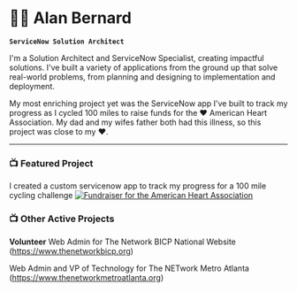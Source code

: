 # 🏄‍♂️ Alan Bernard

**`ServiceNow Solution Architect`**

I'm a Solution Architect and ServiceNow Specialist, creating impactful solutions. I've built a variety of  applications from the ground up that solve real-world problems, from planning and designing to implementation and deployment.

My most enriching project yet was the ServiceNow app I've built to track my progress as I cycled 100 miles to raise funds for the ❤️ American Heart Association. My dad and my wifes father both had this illness, so this project was close to my ❤️.

---

### 📺 Featured Project

I created a custom servicenow app to track my progress for a 100 mile cycling challenge [![Fundraiser for the American Heart Association](https://ytcards.demolab.com/?id=1234567890&title=Fundraiser+for+the+American+Heart+Association&lang=en&timestamp=1717768812&background_color=%230d1117&title_color=%23ffffff&stats_color=%23dedede&max_title_lines=1&width=250&border_radius=5&duration=876)](https://www.justgiving.com/fundraising/ALAN1717175602872)


### 📺 Other Active Projects
**Volunteer**
Web Admin for The Network BICP National Website (https://www.thenetworkbicp.org)
 
Web Admin and VP of Technology for The NETwork Metro Atlanta (https://www.thenetworkmetroatlanta.org)
